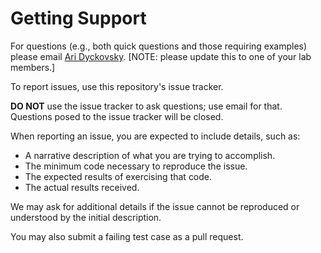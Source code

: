 # Getting Support

For questions (e.g., both quick questions and those requiring examples) please email
[Ari Dyckovsky](mailto:aridyckovsky@gmail.com). [NOTE: please update this to one
of your lab members.]

To report issues, use this repository's issue tracker.

**DO NOT** use the issue tracker to ask questions; use email for
that. Questions posed to the issue tracker will be closed.

When reporting an issue, you are expected to include details, such as:

- A narrative description of what you are trying to accomplish.
- The minimum code necessary to reproduce the issue.
- The expected results of exercising that code.
- The actual results received.

We may ask for additional details if the issue cannot be reproduced or understood
by the initial description.

You may also submit a failing test case as a pull request.
